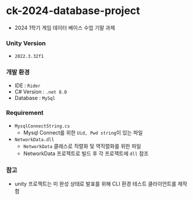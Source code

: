 # ck-2024-database-project
- 2024 1학기 게임 데이터 베이스 수업 기말 과제

### Unity Version
- `2022.3.32f1`

### 개발 환경
- IDE : `Rider`
- C# Version : `.net 8.0`
- Database : `MySql`

### Requirement
- `MysqlConnectString.cs`
  - Mysql Connect를 위한 `Uid, Pwd string`이 있는 파일
- `NetworkData.dll`
  - `NetworkData` 클래스로 직렬화 및 역직렬화를 위한 파일
  - NetworkData 프로젝트로 빌드 후 각 프로젝트에 `dll` 참조
 
### 참고
- unity 프로젝트는 미 완성 상태로 발표를 위해 CLI 환경 테스트 클라이언트를 제작함
